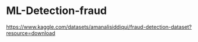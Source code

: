 # ML-Detection-fraud

https://www.kaggle.com/datasets/amanalisiddiqui/fraud-detection-dataset?resource=download
